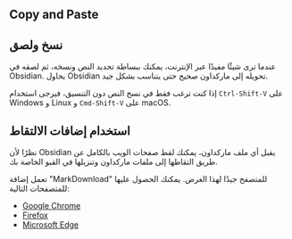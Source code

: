 ## Copy and Paste

## نسخ ولصق

عندما ترى شيئًا مفيدًا عبر الإنترنت، يمكنك ببساطة تحديد النص ونسخه، ثم لصقه في Obsidian. يحاول Obsidian تحويله إلى ماركداون صحيح حتى يتناسب بشكل جيد.

إذا كنت ترغب فقط في نسخ النص دون التنسيق، فيرجى استخدام `Ctrl-Shift-V` على Windows و Linux و `Cmd-Shift-V` على macOS.

## استخدام إضافات الالتقاط

نظرًا لأن Obsidian يقبل أي ملف ماركداون، يمكنك لقط صفحات الويب بالكامل عن طريق التقاطها إلى ملفات ماركداون وتنزيلها في القبو الخاصة بك.

تعمل إضافة "MarkDownload" للمتصفح جيدًا لهذا الغرض. يمكنك الحصول عليها للمتصفحات التالية:

- [Google Chrome](https://chrome.google.com/webstore/detail/markdownload-markdown-web/pcmpcfapbekmbjjkdalcgopdkipoggdi)
- [Firefox](https://addons.mozilla.org/en-GB/firefox/addon/markdownload/)
- [Microsoft Edge](https://microsoftedge.microsoft.com/addons/detail/markdownload-markdown-w/hajanaajapkhaabfcofdjgjnlgkdkknm)
